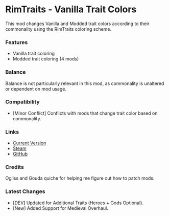 # RimTraits - Vanilla Trait Colors

This mod changes Vanilla and Modded trait colors according to their commonality using the RimTraits coloring scheme.

### Features

- Vanilla trait coloring
- Modded trait coloring (4 mods)

### Balance

Balance is not particularly relevant in this mod, as commonality is unaltered or dependent on mod usage.

### Compatibility

- [Minor Conflict] Conflicts with mods that change trait color based on commonality.

### Links

- [Current Version](https://github.com/Sierra0001/RimTraits---Vanilla-Trait-Colors/releases/tag/v1.10)
- [Steam](https://steamcommunity.com/sharedfiles/filedetails/?id=2244594116)
- [GitHub](https://github.com/Sierra0001/RimTraits---Vanilla-Trait-Colors)

### Credits

Ogliss and Gouda quiche for helping me figure out how to patch mods.

### Latest Changes

- [DEV] Updated for Additional Traits (Heroes + Gods Optional).
- [New] Added Support for Medieval Overhaul.
